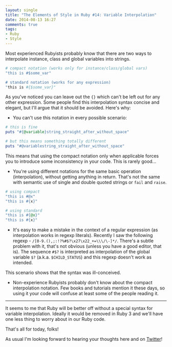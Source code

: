 ```yaml
---
layout: single
title: "The Elements of Style in Ruby #14: Variable Interpolation"
date: 2014-08-13 16:27
comments: true
tags:
- Ruby
- Style
---
```


Most experienced Rubyists probably know that there are two ways to interpolate instance, class and global variables into
strings.

``` ruby
# compact notation (works only for instance/class/global vars)
"this is #$some_var"

# standard notation (works for any expression)
"this is #{$some_var}"
```

As you've noticed you can leave out the `{}` which can't be left out for any other expression. Some people find this
interpolation syntax concise and elegant, but I'll argue that it should be avoided. Here's why:

* You can't use this notation in every possible scenario:

``` ruby
# this is fine
puts "#{@variable}string_straight_after_without_space"

# but this means something totally different
puts "#@variablestring_straight_after_without_space"
```

This means that using the compact notation only when applicable forces you to introduce some inconsistency in your code.
This is rarely good...

* You're using different notations for the same basic operation (interpolation), without getting anything in return.
That's not the same with semantic use of single and double quoted strings or `fail` and `raise`.

``` ruby
# using compact
"this is #@x"
"this is #{x}"

# using standard
"this is #{@x}"
"this is #{x}"
```

* It's easy to make a mistake in the context of a regular expression
(as interpolation works in regexp literals).  Recently I saw the
following regexp - `/[0-9.(),;:!?%#$?\x27\x22_+=\\\/\-]*/`. There's a
subtle problem with it, that's not obvious (unless you have a good
editor, that is). The sequence `#$?` is interpreted as interpolation
of the global variable `$?` (a.k.a. `$CHILD_STATUS`) and this regexp doesn't work as intended.

This scenario shows that the syntax was ill-conceived.

* Non-experience Rubyists probably don't know about the compact interpolation notation.
Few books and tutorials mention it these days, so using it your code will confuse at least
some of the people reading it.

-----------

It seems to me that Ruby will be better off without a special syntax
for variable interpolation. Ideally it would be removed in Ruby 3 and
we'll have one less thing to worry about in our Ruby code.

That's all for today, folks!

As usual I'm looking forward to hearing your thoughts here and on
[Twitter](http://twitter.com/bbatsov)!
